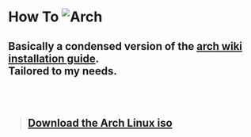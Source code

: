 # How To ![Arch](https://archlinux.org/static/logos/apple-touch-icon-144x144.38cf584757c3.png)

## Basically a condensed version of the [arch wiki installation guide](https://wiki.archlinux.org/title/Installation_guide).<br/>Tailored to my needs.

<br/><br/>

> ## [Download the Arch Linux iso](https://archlinux.org/download/)
> 
